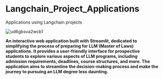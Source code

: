 # Langchain_Project_Applications
 Applications using Langchain projects


![ud6gbsva2wcb1](https://github.com/rbhardwaj2186/Langchain_Project_Applications/assets/143745073/1be9f79f-686f-4b1c-baef-adb6cd0d9f9a)


**An interactive web application built with Streamlit, dedicated to simplifying the process of preparing for LLM (Master of Laws) applications. It provides a user-friendly interface for prospective students to explore various aspects of LLM programs, including admission requirements, deadlines, course structures, and more. The application aims to streamline the decision-making process and make the journey to pursuing an LLM degree less daunting.**

